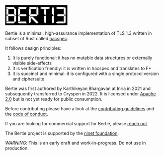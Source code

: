 <img src="bertie-logo.png" width="200px"/>

Bertie is a minimal, high-assurance implementation of TLS 1.3 written in subset of Rust called [hacspec](https://github.com/hacspec/hacspec).

It follows design principles:

1) It is purely functional: it has no mutable data structures or externally visible side-effects
2) It is verification friendly: it is written in hacspec and translates to F*
3) It is succinct and minimal: it is configured with a single protocol version and ciphersuite

Bertie was first authored by Karthikeyan Bhargavan at Inria in 2021 and subsequently transferred to Cryspen in 2022.
It is licensed under [Apache 2.0](LICENSE) but is not yet ready for public consumption.

Before contributing please have a look at the [contributing guidelines](CONTRIBUTING.md) and the [code of conduct](CODE_OF_CONDUCT.md).

If you are looking for commercial support for Bertie, please [reach out](mailto:info@cryspen.com).

The Bertie project is supported by the [nlnet foundation](https://nlnet.nl/project/Bertie/).

*WARNING*: This is an early draft and work-in-progress. Do not use in production.

